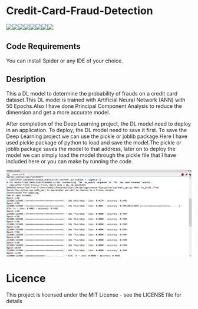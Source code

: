 # Credit-Card-Fraud-Detection

[![](https://sourcerer.io/fame/Borahb/Borahb/Credit-Card-Fraud-Detection/images/0)](https://sourcerer.io/fame/Borahb/Borahb/Credit-Card-Fraud-Detection/links/0)[![](https://sourcerer.io/fame/Borahb/Borahb/Credit-Card-Fraud-Detection/images/1)](https://sourcerer.io/fame/Borahb/Borahb/Credit-Card-Fraud-Detection/links/1)[![](https://sourcerer.io/fame/Borahb/Borahb/Credit-Card-Fraud-Detection/images/2)](https://sourcerer.io/fame/Borahb/Borahb/Credit-Card-Fraud-Detection/links/2)[![](https://sourcerer.io/fame/Borahb/Borahb/Credit-Card-Fraud-Detection/images/3)](https://sourcerer.io/fame/Borahb/Borahb/Credit-Card-Fraud-Detection/links/3)[![](https://sourcerer.io/fame/Borahb/Borahb/Credit-Card-Fraud-Detection/images/4)](https://sourcerer.io/fame/Borahb/Borahb/Credit-Card-Fraud-Detection/links/4)[![](https://sourcerer.io/fame/Borahb/Borahb/Credit-Card-Fraud-Detection/images/5)](https://sourcerer.io/fame/Borahb/Borahb/Credit-Card-Fraud-Detection/links/5)[![](https://sourcerer.io/fame/Borahb/Borahb/Credit-Card-Fraud-Detection/images/6)](https://sourcerer.io/fame/Borahb/Borahb/Credit-Card-Fraud-Detection/links/6)[![](https://sourcerer.io/fame/Borahb/Borahb/Credit-Card-Fraud-Detection/images/7)](https://sourcerer.io/fame/Borahb/Borahb/Credit-Card-Fraud-Detection/links/7)


## Code Requirements 
You can install Spider or any IDE of your choice.

## Desription
This a DL model to determine the probability of frauds on a credit card dataset.This DL model is trained with Artificial Neural Network (ANN) with 50 Epochs.Also I have done Principal Component Analysis to reduce the dimension and get a more accurate model.

After completion of the Deep Learning project, the DL model need to deploy in an application. To deploy, the DL model need to save it first. To save the Deep Learning project we can use the pickle or joblib package.Here I have used pickle package of python to load and save the model.The pickle or joblib package saves the model to that address, later on to deploy the model we can simply load the model through the pickle file that I have included here or you can make by running the code.

![](trainimg.png)


# Licence
This project is licensed under the MIT License - see the LICENSE file for details
